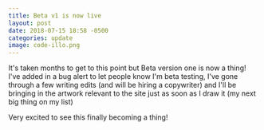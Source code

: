 ```yaml
---
title: Beta v1 is now live
layout: post
date: 2018-07-15 18:58 -0500
categories: update
image: code-illo.png
---
```


It's taken months to get to this point but Beta version one is now a thing!  I've added in a bug alert to let people know I'm beta testing, I've gone through a few writing edits (and will be hiring a copywriter) and I'll be bringing in the artwork relevant to the site just as soon as I draw it (my next big thing on my list)

Very excited to see this finally becoming a thing!

